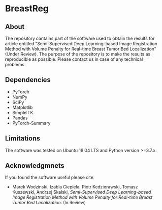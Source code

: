 # BreastReg

## About

The repository contains part of the software used to obtain the results for article entitled "Semi-Supervised Deep Learning-based Image Registration Method with Volume Penalty for Real-time Breast Tumor Bed Localization" (Under Review).
The purpose of the repository is to make the results as reproducible as possible. Please contact us in case of any technical problems.

## Dependencies

* PyTorch
* NumPy
* SciPy
* Matplotlib
* SimpleITK
* Pandas
* PyTorch-Summary

## Limitations

The software was tested on Ubuntu 18.04 LTS and Python version >=3.7.x.

## Acknowledgmnets

If you found the software useful please cite:
* Marek Wodzinski, Izabla Ciepiela, Piotr Kedzierawski, Tomasz Kuszewski, Andrzej Skalski, *Semi-Supervised Deep Learning-based Image Registration Method with Volume Penalty for Real-time Breast Tumor Bed Localization*. (In Review)



